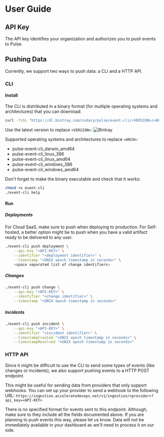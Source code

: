 # User Guide

## API Key

The API key identifies your organization and authorizes you to push events to Pulse.

## Pushing Data

Currently, we support two ways to push data: a CLI and a HTTP API.

### CLI

#### Install

The CLI is distributed in a binary format (for multiple operating systems and architectures)
that you can download:

```sh
curl -fsSL "https://dl.bintray.com/codacy/pulse/event-cli/<VERSION>/<ARCH>/pulse-event-cli" -o event-cli
```

Use the latest version to replace `<VERSION>`: ![Bintray](https://img.shields.io/bintray/v/codacy/pulse/event-cli?label=latest%20version)

Supported operating systems and architectures to replace `<ARCH>`:
- pulse-event-cli_darwin_amd64
- pulse-event-cli_linux_386
- pulse-event-cli_linux_amd64
- pulse-event-cli_windows_386
- pulse-event-cli_windows_amd64

Don't forget to make the binary executable and check that it works:

```sh
chmod +x event-cli
./event-cli help
```

#### Run

##### Deployments
For Cloud SaaS, make sure to push when deploying to production.
For Self-hosted, a better option might be to push when you have a valid artifact ready to be delivered to any user.

```sh
./event-cli push deployment \
    --api-key "<API-KEY>" \
    --identifier "<deployment identifier>" \
    --timestamp "<UNIX epoch timestamp in seconds>" \
    <space separated list of change identifiers>
```

##### Changes

```sh
./event-cli push change \
    --api-key "<API-KEY>" \
    --identifier "<change identifier>" \
    --timestamp "<UNIX epoch timestamp in seconds>"
```

##### Incidents

```sh
./event-cli push incident \
    --api-key "<API-KEY>" \
    --identifier "<incident identifier>" \
    --timestampCreated "<UNIX epoch timestamp in seconds>" \
    --timestampResolved "<UNIX epoch timestamp in seconds>"
```

### HTTP API

Since it might be difficult to use the CLI to send some types of events (like changes or incidents),
we also support pushing events to a HTTP POST endpoint.

This might be useful for sending data from providers that only support webhooks. You can set up your provider to send a webhook to the following URL:
`https://ingestion.acceleratedevops.net/v1/ingestion/<provider>?api_key=<API-KEY>`

There is no specified format for events sent to this endpoint. Although, make sure to they include all the fields documented above. If you are planning to push events this way, please let us know. Data will not be immediately available in your dashboard as we'll need to process it on our side.
